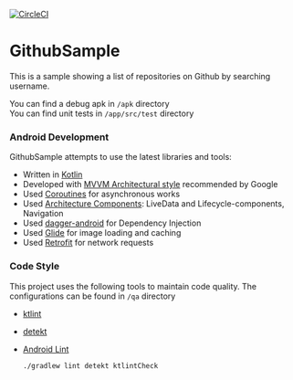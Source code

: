 [![CircleCI](https://circleci.com/gh/furkanakdemir/GithubSample/tree/master.svg?style=svg)](https://circleci.com/gh/furkanakdemir/GithubSample/tree/master)

# GithubSample

This is a sample showing a list of repositories on Github by searching username. 

You can find a debug apk in `/apk` directory  
You can find unit tests in `/app/src/test` directory


### Android Development
GithubSample attempts to use the latest libraries and tools:

  - Written in [Kotlin](https://kotlinlang.org/)
  - Developed with [MVVM Architectural style](https://developer.android.com/jetpack/docs/guide#recommended-app-arch) recommended by Google
  - Used [Coroutines](https://kotlinlang.org/docs/reference/coroutines-overview.html) for asynchronous works
  - Used [Architecture Components](https://developer.android.com/topic/libraries/architecture/): LiveData and Lifecycle-components, Navigation
  - Used [dagger-android](https://google.github.io/dagger/android.html) for Dependency Injection
  - Used [Glide](https://bumptech.github.io/glide/) for image loading and caching
  - Used [Retrofit](https://square.github.io/retrofit/) for network requests

### Code Style

This project uses the following tools to maintain code quality. The configurations can be found in `/qa` directory

- [ktlint](https://ktlint.github.io/)
- [detekt](https://arturbosch.github.io/detekt/)
- [Android Lint](http://tools.android.com/tips/lint)

  ```
  ./gradlew lint detekt ktlintCheck
  ``` 
  
  
